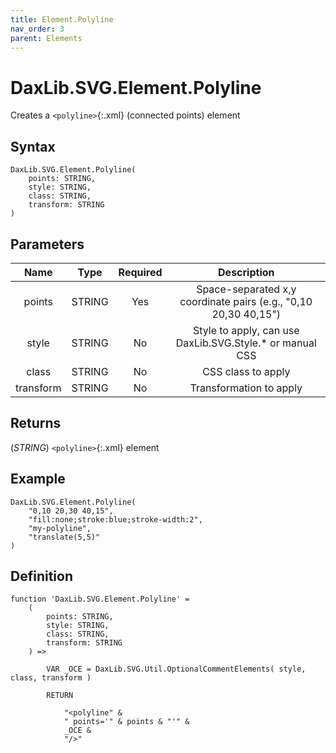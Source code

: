 ```yaml
---
title: Element.Polyline
nav_order: 3
parent: Elements
---
```


# DaxLib.SVG.Element.Polyline

Creates a `<polyline>`{:.xml} (connected points) element

## Syntax
```dax
DaxLib.SVG.Element.Polyline(
	points: STRING,
	style: STRING,
	class: STRING,
	transform: STRING
)
```

## Parameters

| Name      | Type   | Required | Description                                                                 |
|:---:|:---:|:---:|:---:|
| points    | STRING | Yes 		| Space-separated x,y coordinate pairs (e.g., "0,10 20,30 40,15")             |
| style     | STRING | No  		| Style to apply, can use DaxLib.SVG.Style.* or manual CSS          		  |
| class     | STRING | No  		| CSS class to apply                                                		  |
| transform | STRING | No  		| Transformation to apply                                           		  |

## Returns

(*STRING*) `<polyline>`{:.xml} element

## Example

```dax
DaxLib.SVG.Element.Polyline(
	"0,10 20,30 40,15",
	"fill:none;stroke:blue;stroke-width:2",
	"my-polyline",
	"translate(5,5)"
)
```

## Definition

```dax
function 'DaxLib.SVG.Element.Polyline' =
	(
		points: STRING,
		style: STRING,
		class: STRING,
		transform: STRING
	) =>

		VAR _OCE = DaxLib.SVG.Util.OptionalCommentElements( style, class, transform )

		RETURN
		
			"<polyline" &
			" points='" & points & "'" &
			_OCE &
			"/>"
```